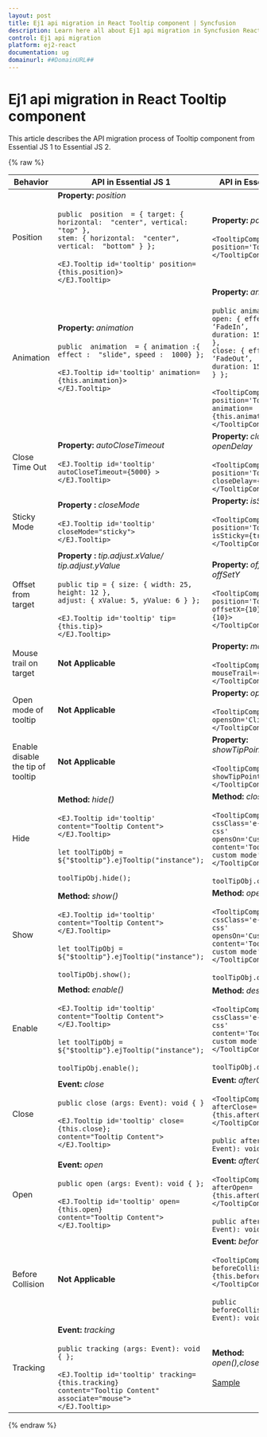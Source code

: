 ```yaml
---
layout: post
title: Ej1 api migration in React Tooltip component | Syncfusion
description: Learn here all about Ej1 api migration in Syncfusion React Tooltip component of Syncfusion Essential JS 2 and more.
control: Ej1 api migration 
platform: ej2-react
documentation: ug
domainurl: ##DomainURL##
---
```


# Ej1 api migration in React Tooltip component

This article describes the API migration process of Tooltip component from Essential JS 1 to Essential JS 2.

{% raw %}

| Behavior |API in Essential JS 1  | API in Essential JS 2 |
|--|--|--|
| Position | **Property:**  _position_ <br/><br/> `public  position  = { target: { horizontal:  "center", vertical:  "top" },` <br/> `stem: { horizontal:  "center", vertical:  "bottom" } };` <br/><br/>  `<EJ.Tooltip id='tooltip' position={this.position}>` <br/> `</EJ.Tooltip>` <br/>  | **Property:**  _position_ <br/><br/> `<TooltipComponent position='TopCenter'>`<br/>`</TooltipComponent>`|
| Animation | **Property:**  _animation_ <br/><br/> `public  animation  = { animation :{ effect :  "slide", speed :  1000} };`  <br/><br/> `<EJ.Tooltip id='tooltip' animation={this.animation}>` <br/> `</EJ.Tooltip>` <br/> | **Property:**  _animation_  <br/> <br/> `public animation = { open: { effect: ‘FadeIn’,` <br/> `duration: 150, delay: 0 },` <br/> `close: { effect: ‘FadeOut’,` <br/> `duration: 150, delay: 0 } };` <br/><br/> `<TooltipComponent position='TopCenter'` <br/> `animation={this.animation}>` <br/> `</TooltipComponent>` <br/>|
| Close Time Out | **Property:**  _autoCloseTimeout_ <br/><br/> `<EJ.Tooltip id='tooltip' autoCloseTimeout={5000} >` <br/> `</EJ.Tooltip>` | **Property:**  _closeDelay, openDelay_ <br/><br/> `<TooltipComponent position='TopCenter'` <br/> `closeDelay={500} >` <br/> `</TooltipComponent>` <br/>  |
| Sticky Mode | **Property :**  _closeMode_ <br/><br/> `<EJ.Tooltip id='tooltip' closeMode="sticky">` <br/> `</EJ.Tooltip>` <br/> | **Property:**  _isSticky_ <br/><br/> `<TooltipComponent position='TopCenter'` <br/> `isSticky={true}>` <br/> `</TooltipComponent>` <br/> |
| Offset from target | **Property :**  _tip.adjust.xValue/ tip.adjust.yValue_ <br/><br/> `public tip = { size: { width: 25, height: 12 },` <br/> `adjust: { xValue: 5, yValue: 6 } };`  <br/><br/> `<EJ.Tooltip id='tooltip' tip={this.tip}>` <br/> `</EJ.Tooltip>` <br/>  | **Property:**  _offSetX/ offSetY_ <br/><br/> `<TooltipComponent position='TopCenter'` <br/> `offsetX={10} offsetY={10}>` <br/> `</TooltipComponent>` <br/> |
| Mouse trail on target |  **Not Applicable**  | **Property:**  _mouseTrail_  <br/><br/> `<TooltipComponent mouseTrail={true}>` <br/> `</TooltipComponent>` |
| Open mode of tooltip | **Not Applicable** | **Property:**  _opensOn_ <br/><br/> `<TooltipComponent opensOn='Click'>` <br/>  `</TooltipComponent>` <br/>|
| Enable disable the tip of tooltip | **Not Applicable**  | **Property:**  _showTipPointer_ <br/><br/> `<TooltipComponent showTipPointer={true}>` <br/> `</TooltipComponent>` <br/> |
| Hide | **Method:**  _hide()_ <br/><br/> `<EJ.Tooltip id='tooltip' content="Tooltip Content">` <br/> `</EJ.Tooltip>` <br/><br/>  `let toolTipObj = ${"$tooltip"}.ejTooltip("instance");` <br/><br/>  `toolTipObj.hide();` <br/> | **Method:**  _close()_ <br/><br/> `<TooltipComponent cssClass='e-tooltip-css'` <br/> `opensOn='Custom'`  <br/> `content='Tooltip from custom mode'>` <br/> `</TooltipComponent>` <br/><br/> `toolTipObj.close();` <br/> |
| Show | **Method:**  _show()_ <br/><br/> `<EJ.Tooltip id='tooltip' content="Tooltip Content">` <br/> `</EJ.Tooltip>` <br/><br/>  `let toolTipObj = ${"$tooltip"}.ejTooltip("instance");` <br/><br/>  `toolTipObj.show();` <br/>  | **Method:**  _open()_ <br/><br/> `<TooltipComponent cssClass='e-tooltip-css'` <br/> `opensOn='Custom'`  <br/> `content='Tooltip from custom mode'>` <br/> `</TooltipComponent>` <br/><br/> `toolTipObj.open();` <br/>  |
| Enable | **Method:**  _enable()_ <br/><br/> `<EJ.Tooltip id='tooltip' content="Tooltip Content">` <br/> `</EJ.Tooltip>` <br/><br/>  `let toolTipObj = ${"$tooltip"}.ejTooltip("instance");` <br/><br/>  `toolTipObj.enable();` <br/>  | **Method:**  _destroy()_ <br/><br/> `<TooltipComponent cssClass='e-tooltip-css'` <br/>  `content='Tooltip from custom mode'>` <br/> `</TooltipComponent>` <br/><br/> `toolTipObj.destroy();` <br/>|
| Close | **Event:**  _close_ <br/><br/> `public close (args: Event): void { }` <br/><br/> `<EJ.Tooltip id='tooltip' close={this.close};`  <br/> `content="Tooltip Content">` <br/> `</EJ.Tooltip>` <br/>  | **Event:**  _afterClose_ <br/><br/> `<TooltipComponent afterClose={this.afterClose}>` <br/> `</TooltipComponent>` <br/><br/> `public afterClose(args: Event): void { }` <br/> |
| Open | **Event:**  _open_ <br/><br/> `public open (args: Event): void { };` <br/><br/> `<EJ.Tooltip id='tooltip' open={this.open}`  <br/> `content="Tooltip Content">` <br/> `</EJ.Tooltip>` <br/>   | **Event:**  _afterOpen_ <br/><br/> `<TooltipComponent afterOpen={this.afterOpen}>` <br/> `</TooltipComponent>` <br/><br/> `public afterOpen(args: Event): void { }` <br/>  |
| Before Collision | **Not Applicable** | **Event:**  _beforeCollision_ <br/><br/> `<TooltipComponent beforeCollision={this.beforeCollision}>` <br/> `</TooltipComponent>` <br/><br/> `public beforeCollision(args: Event): void { }` <br/> |
| Tracking | **Event:**  _tracking_ <br/><br/> `public tracking (args: Event): void { };` <br/><br/> `<EJ.Tooltip id='tooltip' tracking={this.tracking}`  <br/> `content="Tooltip Content" associate="mouse">` <br/> `</EJ.Tooltip>` <br/>    | **Method:**  _open(),close(),refresh()_ <br/><br/> [Sample](https://ej2.syncfusion.com/react/demos/#/material/tooltip/smartposition) |

{% endraw %}